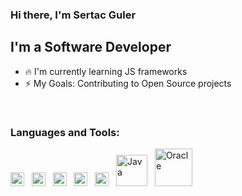 ### Hi there, I'm Sertac Guler

## I'm a Software Developer
- :fire: I'm currently learning JS frameworks
- :zap: My Goals: Contributing to Open Source projects 

<br/>

### Languages and Tools:

<img  width="22" src="https://seeklogo.com/images/J/javascript-js-logo-2949701702-seeklogo.com.png"/> &nbsp; <img  width="22" src="https://seeklogo.com/images/R/react-logo-7B3CE81517-seeklogo.com.png"/> &nbsp; <img  width="22" src="https://seeklogo.com/images/A/angular-logo-CF8B6B5B10-seeklogo.com.png"/> &nbsp; <img width="22" src="https://seeklogo.com/images/V/visual-studio-code-logo-284BC24C39-seeklogo.com.png"/> &nbsp; <img width="22" src="https://seeklogo.com/images/E/eclipse-logo-85FE4BEA34-seeklogo.com.png"/> &nbsp; <img width="50" alt="Java" disabled src="https://seeklogo.com/images/J/java-logo-41D4155FC3-seeklogo.com.png"/> &nbsp; <img width="60" alt="Oracle" src="https://seeklogo.com/images/O/Oracle-logo-B4E100A83F-seeklogo.com.png"/> 
